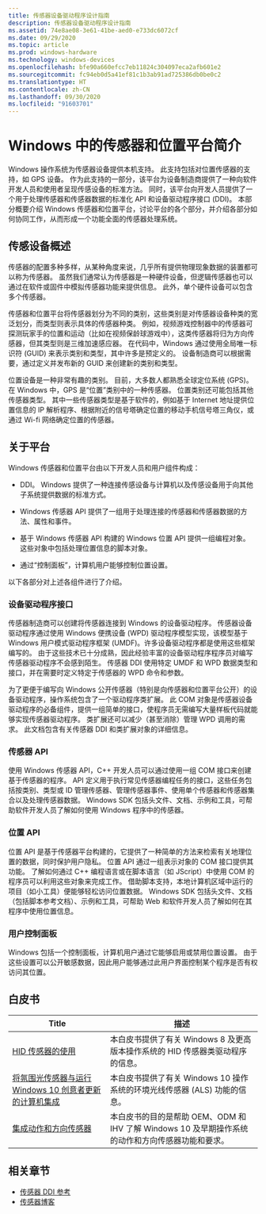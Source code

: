 ```yaml
---
title: 传感器设备驱动程序设计指南
description: 传感器设备驱动程序设计指南
ms.assetid: 74e8ae08-3e61-41be-aed0-e733dc6072cf
ms.date: 09/29/2020
ms.topic: article
ms.prod: windows-hardware
ms.technology: windows-devices
ms.openlocfilehash: bfe90a660efcc7eb11824c304097eca2afb601e2
ms.sourcegitcommit: fc94eb0d5a41ef81c1b3ab91ad725386db0be0c2
ms.translationtype: HT
ms.contentlocale: zh-CN
ms.lasthandoff: 09/30/2020
ms.locfileid: "91603701"
---
```

# <a name="introduction-to-the-sensor-and-location-platform-in-windows"></a>Windows 中的传感器和位置平台简介

Windows 操作系统为传感器设备提供本机支持。 此支持包括对位置传感器的支持，如 GPS 设备。 作为此支持的一部分，该平台为设备制造商提供了一种向软件开发人员和使用者呈现传感设备的标准方法。 同时，该平台向开发人员提供了一个用于处理传感器和传感器数据的标准化 API 和设备驱动程序接口 (DDI)。 本部分概要介绍 Windows 传感器和位置平台，讨论平台的各个部分，并介绍各部分如何协同工作，从而形成一个功能全面的传感器处理系统。

## <a name="sensor-device-overview"></a>传感设备概述

传感器的配置多种多样，从某种角度来说，几乎所有提供物理现象数据的装置都可以称为传感器。 虽然我们通常认为传感器是一种硬件设备，但逻辑传感器也可以通过在软件或固件中模拟传感器功能来提供信息。 此外，单个硬件设备可以包含多个传感器。

传感器和位置平台将传感器划分为不同的类别，这些类别是对传感器设备种类的宽泛划分，而类型则表示具体的传感器种类。 例如，视频游戏控制器中的传感器可探测玩家手的位置和运动（比如在视频保龄球游戏中），这类传感器将归为方向传感器，但其类型则是三维加速感应器。 在代码中，Windows 通过使用全局唯一标识符 (GUID) 来表示类别和类型，其中许多是预定义的。 设备制造商可以根据需要，通过定义并发布新的 GUID 来创建新的类别和类型。

位置设备是一种非常有趣的类别。 目前，大多数人都熟悉全球定位系统 (GPS)。 在 Windows 中，GPS 是“位置”类别中的一种传感器。 位置类别还可能包括其他传感器类型。 其中一些传感器类型是基于软件的，例如基于 Internet 地址提供位置信息的 IP 解析程序、根据附近的信号塔确定位置的移动手机信号塔三角仪，或通过 Wi-fi 网络确定位置的传感器。

## <a name="about-the-platform"></a>关于平台

Windows 传感器和位置平台由以下开发人员和用户组件构成：

- DDI。 Windows 提供了一种连接传感设备与计算机以及传感设备用于向其他子系统提供数据的标准方式。

- Windows 传感器 API 提供了一组用于处理连接的传感器和传感器数据的方法、属性和事件。

- 基于 Windows 传感器 API 构建的 Windows 位置 API 提供一组编程对象。 这些对象中包括处理位置信息的脚本对象。

- 通过“控制面板”，计算机用户能够控制位置设置。

以下各部分对上述各组件进行了介绍。

### <a name="device-driver-interface"></a>设备驱动程序接口

传感器制造商可以创建将传感器连接到 Windows 的设备驱动程序。 传感器设备驱动程序通过使用 Windows 便携设备 (WPD) 驱动程序模型实现，该模型基于 Windows 用户模式驱动程序框架 (UMDF)。许多设备驱动程序都是使用这些框架编写的。 由于这些技术已十分成熟，因此经验丰富的设备驱动程序程序员对编写传感器驱动程序不会感到陌生。 传感器 DDI 使用特定 UMDF 和 WPD 数据类型和接口，并在需要时定义特定于传感器的 WPD 命令和参数。

为了更便于编写向 Windows 公开传感器（特别是向传感器和位置平台公开）的设备驱动程序，操作系统包含了一个驱动程序类扩展。 此 COM 对象是传感器设备驱动程序的必备组件，提供一组简单的接口，使程序员无需编写大量样板代码就能够实现传感器驱动程序。 类扩展还可以减少（甚至消除）管理 WPD 调用的需求。 此文档包含有关传感器 DDI 和类扩展对象的详细信息。

### <a name="sensor-api"></a>传感器 API

使用 Windows 传感器 API，C++ 开发人员可以通过使用一组 COM 接口来创建基于传感器的程序。 API 定义用于执行常见传感器编程任务的接口，这些任务包括按类别、类型或 ID 管理传感器、管理传感器事件、使用单个传感器和传感器集合以及处理传感器数据。 Windows SDK 包括头文件、文档、示例和工具，可帮助软件开发人员了解如何使用 Windows 程序中的传感器。

### <a name="location-api"></a>位置 API

位置 API 是基于传感器平台构建的，它提供了一种简单的方法来检索有关地理位置的数据，同时保护用户隐私。 位置 API 通过一组表示对象的 COM 接口提供其功能。 了解如何通过 C++ 编程语言或在脚本语言（如 JScript）中使用 COM 的程序员可以利用这些对象来完成工作。 借助脚本支持，本地计算机区域中运行的项目（如小工具）便能够轻松访问位置数据。 Windows SDK 包括头文件、文档（包括脚本参考文档）、示例和工具，可帮助 Web 和软件开发人员了解如何在其程序中使用位置信息。

### <a name="user-control-panel"></a>用户控制面板

Windows 包括一个控制面板，计算机用户通过它能够启用或禁用位置设置。 由于这些设置可以公开敏感数据，因此用户能够通过此用户界面控制某个程序是否有权访问其位置。

## <a name="whitepapers"></a>白皮书

| Title | 描述 |
| -- | -- |
| [HID 传感器的使用](/windows-hardware/design/whitepapers/hid-sensors-usages) | 本白皮书提供了有关 Windows 8 及更高版本操作系统的 HID 传感器类驱动程序的信息。 |
| [将氛围光传感器与运行 Windows 10 创意者更新的计算机集成](/windows-hardware/design/whitepapers/integrating-ambient-light-sensors-with-computers-running-windows-10-creators-update) | 本白皮书提供了有关 Windows 10 操作系统的环境光线传感器 (ALS) 功能的信息。  |
| [集成动作和方向传感器](/windows-hardware/design/whitepapers/integrating-motion-and-orientation-sensors) | 本白皮书的目的是帮助 OEM、ODM 和 IHV 了解 Windows 10 及早期操作系统的动作和方向传感器功能和要求。 |

## <a name="related-sections"></a>相关章节

- [传感器 DDI 参考](/windows-hardware/drivers/ddi/_sensors/)
- [传感器博客](https://techcommunity.microsoft.com/t5/microsoft-sensors-blog/bg-p/MicrosoftSensorsBlog)
